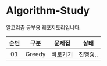 # Algorithm-Study
알고리즘 공부용 레포지토리입니다.

| 순번 | 구분 | 문제집 | 상태 |
|:--:|:---------:|:------:|:------:|
| 01 | Greedy | [바로가기](./Greedy/) | 진행즁.. |